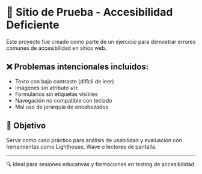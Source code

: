 # 🧪 Sitio de Prueba - Accesibilidad Deficiente

Este proyecto fue creado como parte de un ejercicio para demostrar errores comunes de accesibilidad en sitios web.

## ❌ Problemas intencionales incluidos:

- Texto con bajo contraste (difícil de leer)
- Imágenes sin atributo `alt`
- Formularios sin etiquetas visibles
- Navegación no compatible con teclado
- Mal uso de jerarquía de encabezados

## 🎯 Objetivo

Servir como caso práctico para análisis de usabilidad y evaluación con herramientas como Lighthouse, Wave o lectores de pantalla.

---

🔍 Ideal para sesiones educativas y formaciones en testing de accesibilidad.
